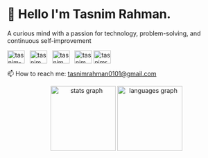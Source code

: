 # 💫 Hello I'm Tasnim Rahman.
A curious mind with a passion for technology, problem-solving, and continuous self-improvement


<p align="left">
<a href="https://linkedin.com/in/tasnim-rahman01" target="blank"><img align="center" src="https://raw.githubusercontent.com/rahuldkjain/github-profile-readme-generator/master/src/images/icons/Social/linked-in-alt.svg" alt="tasnim-rahman01" height="30" width="40" /></a>&nbsp;&nbsp;
<a href="https://www.leetcode.com/tasnimm_rahman" target="blank"><img align="center" src="https://raw.githubusercontent.com/rahuldkjain/github-profile-readme-generator/master/src/images/icons/Social/leet-code.svg" alt="tasnimm_rahman" height="30" width="40" /></a>&nbsp;&nbsp;
<a href="https://codeforces.com/profile/tasnimm_m" target="blank"><img align="center" src="https://raw.githubusercontent.com/rahuldkjain/github-profile-readme-generator/master/src/images/icons/Social/codeforces.svg" alt="tasnimm_m" height="30" width="40" /></a>&nbsp;&nbsp;
<a href="https://www.codechef.com/users/tasnim_rahman" target="blank"><img align="center" src="https://cdn.jsdelivr.net/npm/simple-icons@3.1.0/icons/codechef.svg" alt="tasnim_rahman" height="30" width="40" /></a>
<a href="https://fb.com/tasnimrahman01" target="blank"><img align="center" src="https://raw.githubusercontent.com/rahuldkjain/github-profile-readme-generator/master/src/images/icons/Social/facebook.svg" alt="tasnimrahman01" height="30" width="40" /></a>&nbsp;&nbsp;
</p>

📫 How to reach me: tasnimrahman0101@gmail.com


<div align="center">
  <img src="https://github-readme-stats.vercel.app/api?username=tasnim-rahmann&hide_title=false&hide_rank=false&show_icons=true&include_all_commits=true&count_private=true&disable_animations=false&theme=radical&locale=en&hide_border=false" height="150" alt="stats graph"  />
  <img src="https://github-readme-stats.vercel.app/api/top-langs?username=tasnim-rahmann&locale=en&hide_title=false&layout=compact&card_width=320&langs_count=5&theme=radical&hide_border=false" height="150" alt="languages graph"  />
</div>
